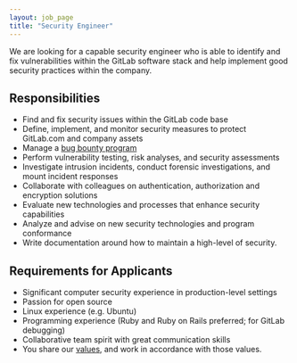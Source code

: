 ```yaml
---
layout: job_page
title: "Security Engineer"
---
```


We are looking for a capable security engineer who is able to identify and fix
vulnerabilities within the GitLab software stack and help implement good
security practices within the company.

## Responsibilities

* Find and fix security issues within the GitLab code base
* Define, implement, and monitor security measures to protect GitLab.com and company assets
* Manage a [bug bounty program](https://medium.com/@collingreene/bug-bounty-5-years-in-c95cda604365#.blaaokpi9)
* Perform vulnerability testing, risk analyses, and security assessments
* Investigate intrusion incidents, conduct forensic investigations, and mount incident responses
* Collaborate with colleagues on authentication, authorization and encryption solutions
* Evaluate new technologies and processes that enhance security capabilities
* Analyze and advise on new security technologies and program conformance
* Write documentation around how to maintain a high-level of security.

## Requirements for Applicants

* Significant computer security experience in production-level settings
* Passion for open source
* Linux experience (e.g. Ubuntu)
* Programming experience (Ruby and Ruby on Rails preferred; for GitLab debugging)
* Collaborative team spirit with great communication skills
* You share our [values](/handbook/values), and work in accordance with those values.
